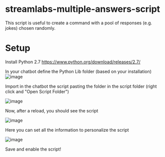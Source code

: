 # streamlabs-multiple-answers-script
This script is useful to create a command with a pool of responses (e.g. jokes) chosen randomly.

# Setup

Install Python 2.7 https://www.python.org/download/releases/2.7/

In your chatbot define the Python Lib folder (based on your installation)
![image](https://user-images.githubusercontent.com/9437814/114305523-b67a1680-9ad8-11eb-8540-c62efdc104fd.png)

Import in the chatbot the script pasting the folder in the script folder (right click and "Open Script Folder")

![image](https://user-images.githubusercontent.com/9437814/114305591-12dd3600-9ad9-11eb-9c6e-c222b074e439.png)

Now, after a reload, you should see the script

![image](https://user-images.githubusercontent.com/9437814/114305615-3902d600-9ad9-11eb-92b1-6ff14fa30319.png)

Here you can set all the information to personalize the script

![image](https://user-images.githubusercontent.com/9437814/114305657-75363680-9ad9-11eb-930e-3aea4ac0e546.png)


Save and enable the script!
